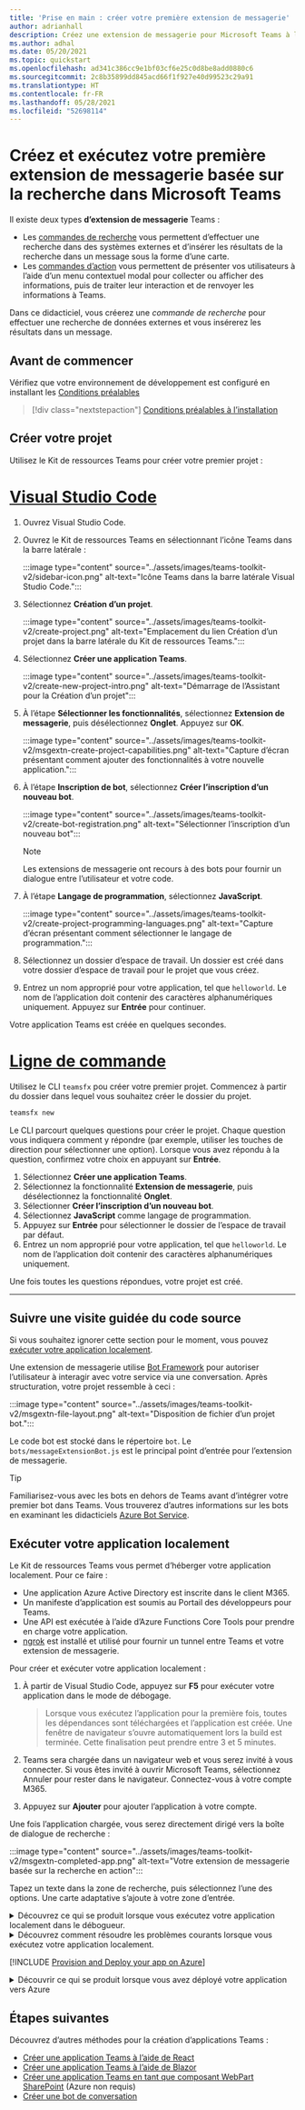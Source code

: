 ```yaml
---
title: 'Prise en main : créer votre première extension de messagerie'
author: adrianhall
description: Créez une extension de messagerie pour Microsoft Teams à l’aide du Kit de ressources Teams.
ms.author: adhal
ms.date: 05/20/2021
ms.topic: quickstart
ms.openlocfilehash: ad341c386cc9e1bf03cf6e25c0d8be8add0880c6
ms.sourcegitcommit: 2c8b35899dd845acd66f1f927e40d99523c29a91
ms.translationtype: HT
ms.contentlocale: fr-FR
ms.lasthandoff: 05/28/2021
ms.locfileid: "52698114"
---
```

# <a name="build-and-run-your-first-messaging-extension-for-microsoft-teams"></a>Créez et exécutez votre première extension de messagerie basée sur la recherche dans Microsoft Teams

Il existe deux types **d’extension de messagerie** Teams :

- Les [commandes de recherche](../messaging-extensions/how-to/search-commands/define-search-command.md) vous permettent d’effectuer une recherche dans des systèmes externes et d’insérer les résultats de la recherche dans un message sous la forme d’une carte.
- Les [commandes d’action](../messaging-extensions/how-to/action-commands/define-action-command.md) vous permettent de présenter vos utilisateurs à l’aide d’un menu contextuel modal pour collecter ou afficher des informations, puis de traiter leur interaction et de renvoyer les informations à Teams.

Dans ce didacticiel, vous créerez une *commande de recherche* pour effectuer une recherche de données externes et vous insérerez les résultats dans un message.  

## <a name="before-you-begin"></a>Avant de commencer

Vérifiez que votre environnement de développement est configuré en installant les [Conditions préalables](prerequisites.md)

> [!div class="nextstepaction"]
> [Conditions préalables à l’installation](prerequisites.md)

## <a name="create-your-project"></a>Créer votre projet

Utilisez le Kit de ressources Teams pour créer votre premier projet :

# <a name="visual-studio-code"></a>[Visual Studio Code](#tab/vscode)

1. Ouvrez Visual Studio Code.
1. Ouvrez le Kit de ressources Teams en sélectionnant l’icône Teams dans la barre latérale :

    :::image type="content" source="../assets/images/teams-toolkit-v2/sidebar-icon.png" alt-text="Icône Teams dans la barre latérale Visual Studio Code.":::

1. Sélectionnez **Création d’un projet**.

   :::image type="content" source="../assets/images/teams-toolkit-v2/create-project.png" alt-text="Emplacement du lien Création d’un projet dans la barre latérale du Kit de ressources Teams.":::

1. Sélectionnez **Créer une application Teams**.

   :::image type="content" source="../assets/images/teams-toolkit-v2/create-new-project-intro.png" alt-text="Démarrage de l’Assistant pour la Création d’un projet":::

1. À l’étape **Sélectionner les fonctionnalités**, sélectionnez **Extension de messagerie**, puis désélectionnez **Onglet**. Appuyez sur **OK**.

   :::image type="content" source="../assets/images/teams-toolkit-v2/msgextn-create-project-capabilities.png" alt-text="Capture d’écran présentant comment ajouter des fonctionnalités à votre nouvelle application.":::

1. À l’étape **Inscription de bot**, sélectionnez **Créer l’inscription d’un nouveau bot**.

   :::image type="content" source="../assets/images/teams-toolkit-v2/create-bot-registration.png" alt-text="Sélectionner l’inscription d’un nouveau bot":::

   > [!NOTE]
   > Les extensions de messagerie ont recours à des bots pour fournir un dialogue entre l’utilisateur et votre code.

1. À l’étape **Langage de programmation**, sélectionnez **JavaScript**.

    :::image type="content" source="../assets/images/teams-toolkit-v2/create-project-programming-languages.png" alt-text="Capture d’écran présentant comment sélectionner le langage de programmation.":::

1. Sélectionnez un dossier d’espace de travail.  Un dossier est créé dans votre dossier d’espace de travail pour le projet que vous créez.

1. Entrez un nom approprié pour votre application, tel que `helloworld`.  Le nom de l’application doit contenir des caractères alphanumériques uniquement.  Appuyez sur **Entrée** pour continuer.

Votre application Teams est créée en quelques secondes.

# <a name="command-line"></a>[Ligne de commande](#tab/cli)

Utilisez le CLI `teamsfx` pou créer votre premier projet.  Commencez à partir du dossier dans lequel vous souhaitez créer le dossier du projet.

``` bash
teamsfx new
```

Le CLI parcourt quelques questions pour créer le projet.  Chaque question vous indiquera comment y répondre (par exemple, utiliser les touches de direction pour sélectionner une option).  Lorsque vous avez répondu à la question, confirmez votre choix en appuyant sur **Entrée**.

1. Sélectionnez **Créer une application Teams**.
1. Sélectionnez la fonctionnalité **Extension de messagerie**, puis désélectionnez la fonctionnalité **Onglet**.
1. Sélectionner **Créer l’inscription d’un nouveau bot**.
1. Sélectionnez **JavaScript** comme langage de programmation.
1. Appuyez sur **Entrée** pour sélectionner le dossier de l’espace de travail par défaut.
1. Entrez un nom approprié pour votre application, tel que `helloworld`.  Le nom de l’application doit contenir des caractères alphanumériques uniquement.

Une fois toutes les questions répondues, votre projet est créé.

---

## <a name="take-a-tour-of-the-source-code"></a>Suivre une visite guidée du code source

Si vous souhaitez ignorer cette section pour le moment, vous pouvez [exécuter votre application localement](#run-your-app-locally).

Une extension de messagerie utilise [Bot Framework](https://docs.botframework.com) pour autoriser l’utilisateur à interagir avec votre service via une conversation.  Après structuration, votre projet ressemble à ceci :

:::image type="content" source="../assets/images/teams-toolkit-v2/msgextn-file-layout.png" alt-text="Disposition de fichier d’un projet bot.":::

Le code bot est stocké dans le répertoire `bot`.  Le `bots/messageExtensionBot.js` est le principal point d’entrée pour l’extension de messagerie.

> [!Tip]
> Familiarisez-vous avec les bots en dehors de Teams avant d’intégrer votre premier bot dans Teams.  Vous trouverez d’autres informations sur les bots en examinant les didacticiels [Azure Bot Service](/azure/bot-service/bot-builder-basics?view=azure-bot-service-4.0&preserve-view=true).

## <a name="run-your-app-locally"></a>Exécuter votre application localement

Le Kit de ressources Teams vous permet d’héberger votre application localement.  Pour ce faire :

- Une application Azure Active Directory est inscrite dans le client M365.
- Un manifeste d’application est soumis au Portail des développeurs pour Teams.
- Une API est exécutée à l’aide d’Azure Functions Core Tools pour prendre en charge votre application.
- [ngrok](https://ngrok.io) est installé et utilisé pour fournir un tunnel entre Teams et votre extension de messagerie.

Pour créer et exécuter votre application localement :

1. À partir de Visual Studio Code, appuyez sur **F5** pour exécuter votre application dans le mode de débogage.

   > Lorsque vous exécutez l’application pour la première fois, toutes les dépendances sont téléchargées et l’application est créée.  Une fenêtre de navigateur s’ouvre automatiquement lors la build est terminée.  Cette finalisation peut prendre entre 3 et 5 minutes.

1. Teams sera chargée dans un navigateur web et vous serez invité à vous connecter. Si vous êtes invité à ouvrir Microsoft Teams, sélectionnez Annuler pour rester dans le navigateur. Connectez-vous à votre compte M365.

1. Appuyez sur **Ajouter** pour ajouter l’application à votre compte.

Une fois l’application chargée, vous serez directement dirigé vers la boîte de dialogue de recherche :

:::image type="content" source="../assets/images/teams-toolkit-v2/msgextn-completed-app.png" alt-text="Votre extension de messagerie basée sur la recherche en action":::

Tapez un texte dans la zone de recherche, puis sélectionnez l’une des options.  Une carte adaptative s’ajoute à votre zone d’entrée.

<!-- markdownlint-disable MD033 -->
<details>
<summary>Découvrez ce qui se produit lorsque vous exécutez votre application localement dans le débogueur.</summary>

Lorsque vous appuyez sur F5, le Kit de ressources Teams :

1. Inscrire votre application dans Azure Active Directory.
1. A inscrit votre application pour le « chargement latéral » dans Microsoft Teams.
1. A démarré votre serveur principal d’application s’exécutant localement en utilisant [Azure Function Core Tools](/azure/azure-functions/functions-run-local?#start).
1. A démarré un tunnel ngrok pour que Teams puis communiquer avec votre application.
1. A démarré Microsoft Teams avec une commande pour demander à Teams de charger la version test de l’application.

</details>

<!-- markdownlint-disable MD033 -->
<details>
<summary>Découvrez comment résoudre les problèmes courants lorsque vous exécutez votre application localement.</summary>

Pour exécuter correctement votre application dans Teams, vous devez avoir un compte de développement Microsoft 365 qui permet le chargement de version test d’une application. Pour plus d’informations sur l’ouverture d’un compte, voir [Conditions préalables](prerequisites.md#enable-sideloading).

> [!TIP]
> Vérifier l’absence de problèmes avant de charger la version test de votre application en utilisant [l’outil de validation d’application](https://dev.teams.microsoft.com/appvalidation.html) qui est inclus dans le kit de ressources. Corrigez les erreurs pour charger correctement la version test de l’application.
</details>

[!INCLUDE [Provision and Deploy your app on Azure](~/includes/get-started/azure-provisioning-instructions.md)]

<!-- markdownlint-disable MD033 -->

<details>
<summary>Découvrir ce qui se produit lorsque vous avez déployé votre application vers Azure</summary>

Avant le déploiement, l’application s’est exécutée localement :

1. Le serveur principal s’exécute en utilisant _Azure Functions Core Tools_.
1. Le point de terminaison HTTP de l’application, dans lequel Microsoft Teams charge l’application, s’exécute localement.

Le déploiement implique la mise en service de ressources sur un abonnement Azure actif et le déploiement (chargement) du code du serveur principal et du serveur frontal pour l’application vers Azure. Le serveur principal utilise une variété de services Azure, notamment Azure App Service et Azure Bot Service.

</details>

## <a name="next-steps"></a>Étapes suivantes

Découvrez d’autres méthodes pour la création d’applications Teams :

- [Créer une application Teams à l’aide de React](first-app-react.md)
- [Créer une application Teams à l’aide de Blazor](first-app-blazor.md)
- [Créer une application Teams en tant que composant WebPart SharePoint](first-app-spfx.md) (Azure non requis)
- [Créer une bot de conversation](first-app-bot.md)
